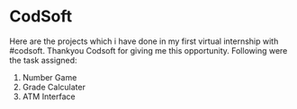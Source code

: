 # CodSoft
Here are the projects which i have done in my first virtual internship with #codsoft.
Thankyou Codsoft for giving me this opportunity.
Following were the task assigned:
1. Number Game
2. Grade Calculater
3. ATM Interface
